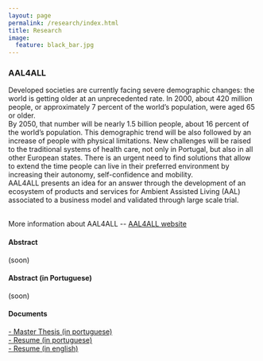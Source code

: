 ```yaml
---
layout: page
permalink: /research/index.html
title: Research
image:
  feature: black_bar.jpg
---
```





### AAL4ALL

Developed societies are currently facing severe demographic changes: the world is getting older at an unprecedented rate. In 2000, about 420 million people, or approximately 7 percent of the world’s population, were aged 65 or older.<br/>
By 2050, that number will be nearly 1.5 billion people, about 16 percent of the world’s population. This demographic trend will be also followed by an increase of people with physical limitations.
New challenges will be raised to the traditional systems of health care, not only in Portugal, but also in all other European states. There is an urgent need to find solutions that allow to extend the time people can live in their preferred environment by increasing their autonomy, self-confidence and mobility.<br/>
AAL4ALL presents an idea for an answer through the development of an ecosystem of products and services for Ambient Assisted Living (AAL) associated to a business model and validated through large scale trial.<br/>
<br/>

More information about AAL4ALL -- [AAL4ALL website](http://www.aal4all.org/)


#### Abstract

(soon)

#### Abstract (in Portuguese)

(soon)

####  Documents
<a href="../thesis/thesis.pdf"><i class="icon-pdf"></i> - Master Thesis (in portuguese) </a> <br/>
<a href="../thesis/resume_p.pdf"><i class="icon-pdf"></i> - Resume (in portuguese) </a> <br/>
<a href="../thesis/resume_e.pdf"><i class="icon-pdf"></i> - Resume (in english) </a> <br/>






